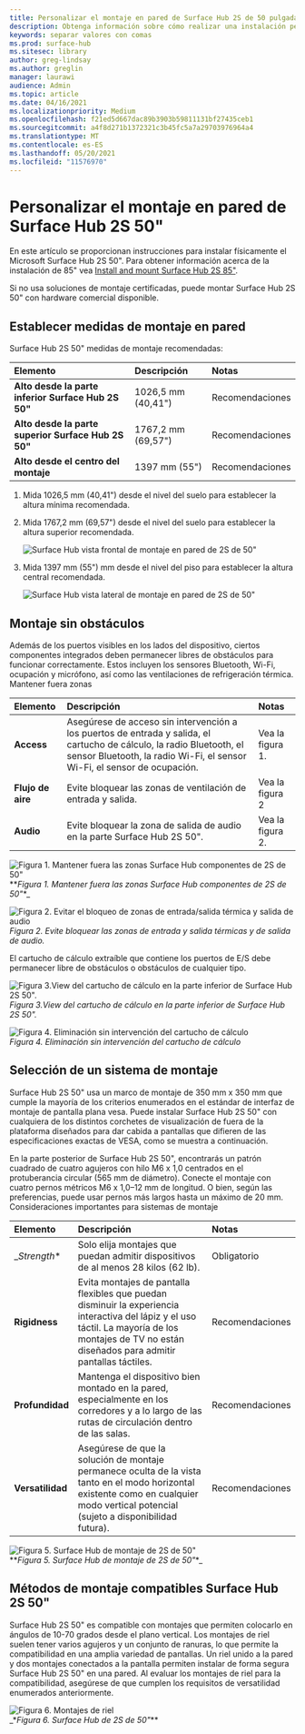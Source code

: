 ```yaml
---
title: Personalizar el montaje en pared de Surface Hub 2S de 50 pulgadas
description: Obtenga información sobre cómo realizar una instalación personalizada de Surface Hub 2S de 50 pulgadas.
keywords: separar valores con comas
ms.prod: surface-hub
ms.sitesec: library
author: greg-lindsay
ms.author: greglin
manager: laurawi
audience: Admin
ms.topic: article
ms.date: 04/16/2021
ms.localizationpriority: Medium
ms.openlocfilehash: f21ed5d667dac89b3903b59811131bf27435ceb1
ms.sourcegitcommit: a4f8d271b1372321c3b45fc5a7a29703976964a4
ms.translationtype: MT
ms.contentlocale: es-ES
ms.lasthandoff: 05/20/2021
ms.locfileid: "11576970"
---
```

# <a name="customize-wall-mount-of-surface-hub-2s-50"></a>Personalizar el montaje en pared de Surface Hub 2S 50"

En este artículo se proporcionan instrucciones para instalar físicamente el Microsoft Surface Hub 2S 50". Para obtener información acerca de la instalación de 85" vea [Install and mount Surface Hub 2S 85"](surface-hub-2s-85-install-mount.md).

Si no usa soluciones de montaje certificadas, puede montar Surface Hub 2S 50" con hardware comercial disponible.

## <a name="set-wall-mount-measurements"></a>Establecer medidas de montaje en pared

Surface Hub 2S 50" medidas de montaje recomendadas:

| Elemento | Descripción | Notas |
|:------ |:------------- |:------- |
|**Alto desde la parte inferior Surface Hub 2S 50"**| 1026,5 mm (40,41") | Recomendaciones |
|**Alto desde la parte superior Surface Hub 2S 50"**| 1767,2 mm (69,57") | Recomendaciones |
|**Alto desde el centro del montaje**| 1397 mm (55") | Recomendaciones |

1. Mida 1026,5 mm (40,41") desde el nivel del suelo para establecer la altura mínima recomendada.

2. Mida 1767,2 mm (69,57") desde el nivel del suelo para establecer la altura superior recomendada.

    ![Surface Hub vista frontal de montaje en pared de 2S de 50"](images/sh2-wall-front.png)

3. Mida 1397 mm (55") mm desde el nivel del piso para establecer la altura central recomendada.

    ![Surface Hub vista lateral de montaje en pared de 2S de 50"](images/sh2-wall-side.png)


## <a name="obstruction-free-mounting"></a>Montaje sin obstáculos

Además de los puertos visibles en los lados del dispositivo, ciertos componentes integrados deben permanecer libres de obstáculos para funcionar correctamente. Estos incluyen los sensores Bluetooth, Wi-Fi, ocupación y micrófono, así como las ventilaciones de refrigeración térmica.
Mantener fuera zonas

| Elemento | Descripción | Notas |
|:---- |:----------- |:----- |
|**Access**| Asegúrese de acceso sin intervención a los puertos de entrada y salida, el cartucho de cálculo, la radio Bluetooth, el sensor Bluetooth, la radio Wi-Fi, el sensor Wi-Fi, el sensor de ocupación. | Vea la figura 1. |
|**Flujo de aire**| Evite bloquear las zonas de ventilación de entrada y salida. | Vea la figura 2  |
|**Audio**| Evite bloquear la zona de salida de audio en la parte Surface Hub 2S 50". | Vea la figura 2. |

![Figura 1. Mantener fuera las zonas Surface Hub componentes de 2S de 50"](images/sh2-keepout-zones.png) <br>
**_Figura 1. Mantener fuera las zonas Surface Hub componentes de 2S de 50"_*_

![Figura 2. Evitar el bloqueo de zonas de entrada/salida térmica y salida de audio](images/sh2-thermal-audio.png) <br>
_*_Figura 2. Evite bloquear las zonas de entrada y salida térmicas y de salida de audio._*_

El cartucho de cálculo extraíble que contiene los puertos de E/S debe permanecer libre de obstáculos o obstáculos de cualquier tipo.

![Figura 3.View del cartucho de cálculo en la parte inferior de Surface Hub 2S 50".](images/sh2-ports.png) <br>
_*_Figura 3.View del cartucho de cálculo en la parte inferior de Surface Hub 2S 50"._*_

![Figura 4. Eliminación sin intervención del cartucho de cálculo ](images/sh2-cartridge.png) <br>
_*_Figura 4. Eliminación sin intervención del cartucho de cálculo_*_

## <a name="selecting-a-mounting-system"></a>Selección de un sistema de montaje

Surface Hub 2S 50" usa un marco de montaje de 350 mm x 350 mm que cumple la mayoría de los criterios enumerados en el estándar de interfaz de montaje de pantalla plana vesa. Puede instalar Surface Hub 2S 50" con cualquiera de los distintos corchetes de visualización de fuera de la plataforma diseñados para dar cabida a pantallas que difieren de las especificaciones exactas de VESA, como se muestra a continuación.

En la parte posterior de Surface Hub 2S 50", encontrarás un patrón cuadrado de cuatro agujeros con hilo M6 x 1,0 centrados en el protuberancia circular (565 mm de diámetro). Conecte el montaje con cuatro pernos métricos M6 x 1,0–12 mm de longitud. O bien, según las preferencias, puede usar pernos más largos hasta un máximo de 20 mm.
Consideraciones importantes para sistemas de montaje

| Elemento | Descripción | Notas |
|:------ |:------------- |:------- |
|_*Strength**| Solo elija montajes que puedan admitir dispositivos de al menos 28 kilos (62 lb). | Obligatorio |
|**Rigidness**| Evita montajes de pantalla flexibles que puedan disminuir la experiencia interactiva del lápiz y el uso táctil. La mayoría de los montajes de TV no están diseñados para admitir pantallas táctiles. | Recomendaciones |
|**Profundidad**| Mantenga el dispositivo bien montado en la pared, especialmente en los corredores y a lo largo de las rutas de circulación dentro de las salas.| Recomendaciones |
|**Versatilidad**| Asegúrese de que la solución de montaje permanece oculta de la vista tanto en el modo horizontal existente como en cualquier modo vertical potencial (sujeto a disponibilidad futura). | Recomendaciones |

![Figura 5. Surface Hub de montaje de 2S de 50"](images/sh2-mount-config.png) <br>
**_Figura 5. Surface Hub de montaje de 2S de 50"_*_


## <a name="mounting-methods-compatible-with-surface-hub-2s-50"></a>Métodos de montaje compatibles Surface Hub 2S 50"

Surface Hub 2S 50" es compatible con montajes que permiten colocarlo en ángulos de 10-70 grados desde el plano vertical. Los montajes de riel suelen tener varios agujeros y un conjunto de ranuras, lo que permite la compatibilidad en una amplia variedad de pantallas. Un riel unido a la pared y dos montajes conectados a la pantalla permiten instalar de forma segura Surface Hub 2S 50" en una pared. Al evaluar los montajes de riel para la compatibilidad, asegúrese de que cumplen los requisitos de versatilidad enumerados anteriormente.

![Figura 6. Montajes de riel](images/h2gen-railmount.png)<br>
_*_Figura 6. Surface Hub de 2S de 50"_**

